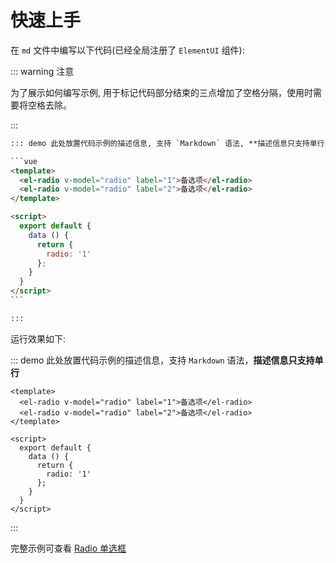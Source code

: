 # 快速上手

在 `md` 文件中编写以下代码(已经全局注册了 `ElementUI` 组件):

::: warning 注意

为了展示如何编写示例, 用于标记代码部分结束的三点增加了空格分隔，使用时需要将空格去除。

:::

````html
::: demo 此处放置代码示例的描述信息, 支持 `Markdown` 语法, **描述信息只支持单行**

```vue
<template>
  <el-radio v-model="radio" label="1">备选项</el-radio>
  <el-radio v-model="radio" label="2">备选项</el-radio>
</template>

<script>
  export default {
    data () {
      return {
        radio: '1'
      };
    }
  }
</script>
```

:::
````

运行效果如下:

::: demo 此处放置代码示例的描述信息，支持 `Markdown` 语法，**描述信息只支持单行**

```vue
<template>
  <el-radio v-model="radio" label="1">备选项</el-radio>
  <el-radio v-model="radio" label="2">备选项</el-radio>
</template>

<script>
  export default {
    data () {
      return {
        radio: '1'
      };
    }
  }
</script>
```

:::

完整示例可查看 [Radio 单选框](/Guide/Radio.html)
